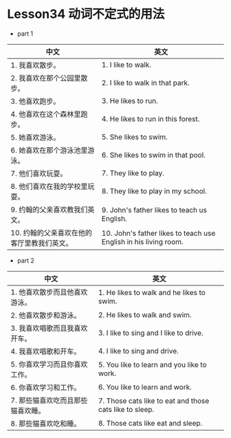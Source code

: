 # Lesson34 动词不定式的用法

- part 1

| 中文                                       | 英文                                                             |
| ------------------------------------------ | ---------------------------------------------------------------- |
| 1. 我喜欢散步。                            | 1. I like to walk.                                               |
| 2. 我喜欢在那个公园里散步。                | 2. I like to walk in that park.                                  |
| 3. 他喜欢跑步。                            | 3. He likes to run.                                              |
| 4. 他喜欢在这个森林里跑步。                | 4. He likes to run in this forest.                               |
| 5. 她喜欢游泳。                            | 5. She likes to swim.                                            |
| 6. 她喜欢在那个游泳池里游泳。              | 6. She likes to swim in that pool.                               |
| 7. 他们喜欢玩耍。                          | 7. They like to play.                                            |
| 8. 他们喜欢在我的学校里玩耍。              | 8. They like to play in my school.                               |
| 9. 约翰的父亲喜欢教我们英文。              | 9. John's father likes to teach us English.                      |
| 10. 约翰的父亲喜欢在他的客厅里教我们英文。 | 10. John's father likes to teach use English in his living room. |

- part 2
  
| 中文                              | 英文                                                    |
| --------------------------------- | ------------------------------------------------------- |
| 1. 他喜欢散步而且他喜欢游泳。     | 1. He likes to walk and he likes to swim.               |
| 2. 他喜欢散步和游泳。             | 2. He likes to walk and swim.                           |
| 3. 我喜欢唱歌而且我喜欢开车。     | 3. I like to sing and I like to drive.                  |
| 4. 我喜欢唱歌和开车。             | 4. I like to sing and drive.                            |
| 5. 你喜欢学习而且你喜欢工作。     | 5. You like to learn and you like to work.              |
| 6. 你喜欢学习和工作。             | 6. You like to learn and work.                          |
| 7. 那些猫喜欢吃而且那些猫喜欢睡。 | 7. Those cats like to eat and those cats like to sleep. |
| 8. 那些猫喜欢吃和睡。             | 8. Those cats like eat and sleep.                       |
